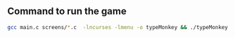## Command to run the game
```bash
gcc main.c screens/*.c  -lncurses -lmenu -o typeMonkey && ./typeMonkey < wordpool.txt && rm -r typeMonkey
```